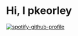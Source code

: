 # Hi, I pkeorley


[![spotify-github-profile](https://spotify-github-profile.vercel.app/api/view?uid=v2bdqm6yljgpwqjbc8l6xifi7&cover_image=true&theme=default)](https://github.com/kittinan/spotify-github-profile)
